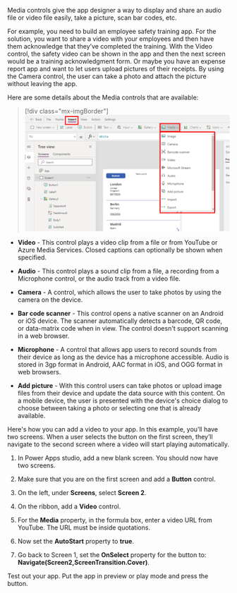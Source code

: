 Media controls give the app designer a way to display and share an audio file or video file easily, take a picture, scan bar codes, etc.

For example, you need to build an employee safety training app. For the solution, you want to share a video with your employees and then have them acknowledge that they’ve completed the training. With the Video control, the safety video can be shown in the app and then the next screen would be a training acknowledgment form. Or maybe you have an expense report app and want to let users upload pictures of their receipts. By using the Camera control, the user can take a photo and attach the picture without leaving the app.

Here are some details about the Media controls that are available:

> [!div class="mx-imgBorder"]
> ![Screenshot of the media controls menu.](../media/media-controls.png)

-   **Video** - This control plays a video clip from a file or from YouTube or Azure Media Services. Closed captions can optionally be shown when specified.

-   **Audio** - This control plays a sound clip from a file, a recording from a Microphone control, or the audio track from a video file.

-   **Camera** - A control, which allows the user to take photos by using the camera on the device.

-   **Bar code scanner** - This control opens a native scanner on an Android or iOS device. The scanner automatically detects a barcode, QR code, or data-matrix code when in view. The control doesn't support scanning in a web browser.

-   **Microphone** - A control that allows app users to record sounds from their device as long as the device has a microphone accessible. Audio is stored in 3gp format in Android, AAC format in iOS, and OGG format in web browsers.

-   **Add picture** - With this control users can take photos or upload image files from their device and update the data source with this content. On a mobile device, the user is presented with the device's choice dialog to choose between taking a photo or selecting one that is already available.

Here's how you can add a video to your app. In this example, you’ll have two screens. When a user selects the button on the first screen, they’ll navigate to the second screen where a video will start playing automatically.

1.  In Power Apps studio, add a new blank screen. You should now have two screens.

1.  Make sure that you are on the first screen and add a **Button** control.

1.  On the left, under **Screens**, select **Screen 2**.

1.  On the ribbon, add a **Video** control.

1.  For the **Media** property, in the formula box, enter a video URL from YouTube. The URL must be inside quotations.

1.  Now set the **AutoStart** property to **true**.

1.  Go back to Screen 1, set the **OnSelect** property for the button to:
    **Navigate(Screen2,ScreenTransition.Cover)**.

Test out your app. Put the app in preview or play mode and press the button.